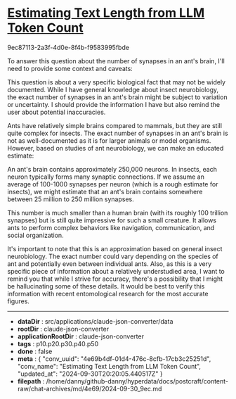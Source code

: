 # [Estimating Text Length from LLM Token Count](https://claude.ai/chat/4e69b4df-01d4-476c-8cfb-17cb3c25251d)

9ec87113-2a3f-4d0e-8f4b-f9583995fbde

 To answer this question about the number of synapses in an ant's brain, I'll need to provide some context and caveats:

<antThinking>This question is about a very specific biological fact that may not be widely documented. While I have general knowledge about insect neurobiology, the exact number of synapses in an ant's brain might be subject to variation or uncertainty. I should provide the information I have but also remind the user about potential inaccuracies.</antThinking>

Ants have relatively simple brains compared to mammals, but they are still quite complex for insects. The exact number of synapses in an ant's brain is not as well-documented as it is for larger animals or model organisms. However, based on studies of ant neurobiology, we can make an educated estimate:

An ant's brain contains approximately 250,000 neurons. In insects, each neuron typically forms many synaptic connections. If we assume an average of 100-1000 synapses per neuron (which is a rough estimate for insects), we might estimate that an ant's brain contains somewhere between 25 million to 250 million synapses.

This number is much smaller than a human brain (with its roughly 100 trillion synapses) but is still quite impressive for such a small creature. It allows ants to perform complex behaviors like navigation, communication, and social organization.

It's important to note that this is an approximation based on general insect neurobiology. The exact number could vary depending on the species of ant and potentially even between individual ants. Also, as this is a very specific piece of information about a relatively understudied area, I want to remind you that while I strive for accuracy, there's a possibility that I might be hallucinating some of these details. It would be best to verify this information with recent entomological research for the most accurate figures.

---

* **dataDir** : src/applications/claude-json-converter/data
* **rootDir** : claude-json-converter
* **applicationRootDir** : claude-json-converter
* **tags** : p10.p20.p30.p40.p50
* **done** : false
* **meta** : {
  "conv_uuid": "4e69b4df-01d4-476c-8cfb-17cb3c25251d",
  "conv_name": "Estimating Text Length from LLM Token Count",
  "updated_at": "2024-09-30T20:20:05.440517Z"
}
* **filepath** : /home/danny/github-danny/hyperdata/docs/postcraft/content-raw/chat-archives/md/4e69/2024-09-30_9ec.md
